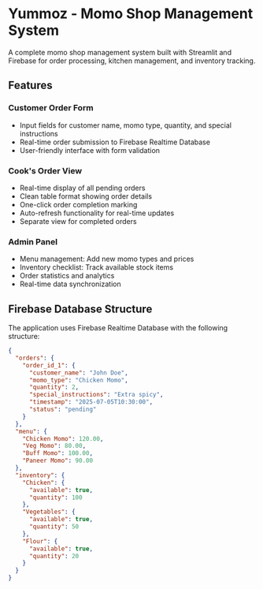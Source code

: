# Yummoz - Momo Shop Management System

A complete momo shop management system built with Streamlit and Firebase for order processing, kitchen management, and inventory tracking.

## Features

### Customer Order Form
- Input fields for customer name, momo type, quantity, and special instructions
- Real-time order submission to Firebase Realtime Database
- User-friendly interface with form validation

### Cook's Order View
- Real-time display of all pending orders
- Clean table format showing order details
- One-click order completion marking
- Auto-refresh functionality for real-time updates
- Separate view for completed orders

### Admin Panel
- Menu management: Add new momo types and prices
- Inventory checklist: Track available stock items
- Order statistics and analytics
- Real-time data synchronization

## Firebase Database Structure

The application uses Firebase Realtime Database with the following structure:

```json
{
  "orders": {
    "order_id_1": {
      "customer_name": "John Doe",
      "momo_type": "Chicken Momo",
      "quantity": 2,
      "special_instructions": "Extra spicy",
      "timestamp": "2025-07-05T10:30:00",
      "status": "pending"
    }
  },
  "menu": {
    "Chicken Momo": 120.00,
    "Veg Momo": 80.00,
    "Buff Momo": 100.00,
    "Paneer Momo": 90.00
  },
  "inventory": {
    "Chicken": {
      "available": true,
      "quantity": 100
    },
    "Vegetables": {
      "available": true,
      "quantity": 50
    },
    "Flour": {
      "available": true,
      "quantity": 20
    }
  }
}
